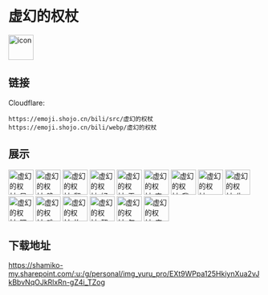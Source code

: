 # 虚幻的权杖
<img src="https://emoji.shojo.cn/bili/src/虚幻的权杖/icon.png" width="50" height="50" alt="icon">

## 链接
Cloudflare:
```
https://emoji.shojo.cn/bili/src/虚幻的权杖
https://emoji.shojo.cn/bili/webp/虚幻的权杖
```
## 展示
<img src="https://emoji.shojo.cn/bili/src/虚幻的权杖/虚幻的权杖-早上好.png" width="50" height="50" alt="虚幻的权杖-早上好">
<img src="https://emoji.shojo.cn/bili/src/虚幻的权杖/虚幻的权杖-晚安安.png" width="50" height="50" alt="虚幻的权杖-晚安安">
<img src="https://emoji.shojo.cn/bili/src/虚幻的权杖/虚幻的权杖-翻白眼.png" width="50" height="50" alt="虚幻的权杖-翻白眼">
<img src="https://emoji.shojo.cn/bili/src/虚幻的权杖/虚幻的权杖-好累.png" width="50" height="50" alt="虚幻的权杖-好累">
<img src="https://emoji.shojo.cn/bili/src/虚幻的权杖/虚幻的权杖-无语.png" width="50" height="50" alt="虚幻的权杖-无语">
<img src="https://emoji.shojo.cn/bili/src/虚幻的权杖/虚幻的权杖-变成猪.png" width="50" height="50" alt="虚幻的权杖-变成猪">
<img src="https://emoji.shojo.cn/bili/src/虚幻的权杖/虚幻的权杖-我错了.png" width="50" height="50" alt="虚幻的权杖-我错了">
<img src="https://emoji.shojo.cn/bili/src/虚幻的权杖/虚幻的权杖-OKK.png" width="50" height="50" alt="虚幻的权杖-OKK">
<img src="https://emoji.shojo.cn/bili/src/虚幻的权杖/虚幻的权杖-生气气.png" width="50" height="50" alt="虚幻的权杖-生气气">
<img src="https://emoji.shojo.cn/bili/src/虚幻的权杖/虚幻的权杖-嘿嘿嘿.png" width="50" height="50" alt="虚幻的权杖-嘿嘿嘿">
<img src="https://emoji.shojo.cn/bili/src/虚幻的权杖/虚幻的权杖-难受.png" width="50" height="50" alt="虚幻的权杖-难受">
<img src="https://emoji.shojo.cn/bili/src/虚幻的权杖/虚幻的权杖-炸毛.png" width="50" height="50" alt="虚幻的权杖-炸毛">
<img src="https://emoji.shojo.cn/bili/src/虚幻的权杖/虚幻的权杖-契约达成.png" width="50" height="50" alt="虚幻的权杖-契约达成">
<img src="https://emoji.shojo.cn/bili/src/虚幻的权杖/虚幻的权杖-勾搭.png" width="50" height="50" alt="虚幻的权杖-勾搭">
<img src="https://emoji.shojo.cn/bili/src/虚幻的权杖/虚幻的权杖-庄严.png" width="50" height="50" alt="虚幻的权杖-庄严">

## 下载地址

https://shamiko-my.sharepoint.com/:u:/g/personal/img_yuru_pro/EXt9WPpa125HkiynXua2vJkBbvNqOJkRlxRn-gZ4i_TZog